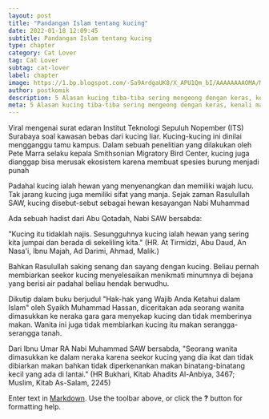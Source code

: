 ```yaml
---
layout: post
title: "Pandangan Islam tentang kucing"
date: 2022-01-18 12:09:45
subtitle: Pandangan Islam tentang kucing
type: chapter
category: Cat Lover
tag: Cat Lover
subtag: cat-lover
label: chapter
image: https://1.bp.blogspot.com/-Sa9ArdgaUK8/X_APU1Qm_bI/AAAAAAAAOMA/MLROrBEk7vsxlFrLfgL97ryVs-A9LKcFQCLcBGAsYHQ/w320-h195/kucing.jpg
author: postkomik
description: 5 Alasan kucing tiba-tiba sering mengeong dengan keras, kenali maksudnya
meta: 5 Alasan kucing tiba-tiba sering mengeong dengan keras, kenali maksudnya
---
```



Viral mengenai surat edaran Institut Teknologi Sepuluh Nopember (ITS) Surabaya soal kawasan bebas dari kucing liar.
Kucing-kucing ini dinilai mengganggu tamu kampus. Dalam sebuah penelitian yang dilakukan oleh Pete Marra selaku kepala Smithsonian Migratory Bird Center, kucing juga dianggap bisa merusak ekosistem karena membuat spesies burung menjadi punah

Padahal kucing ialah hewan yang menyenangkan dan memiliki wajah lucu. Tak jarang kucing juga memiliki sifat yang manja. Sejak zaman Rasulullah SAW, kucing disebut-sebut sebagai hewan kesayangan Nabi Muhammad

Ada sebuah hadist dari Abu Qotadah, Nabi SAW bersabda:

"Kucing itu tidaklah najis. Sesungguhnya kucing ialah hewan yang sering kita jumpai dan berada di sekeliling kita." (HR. At Tirmidzi, Abu Daud, An Nasa'i, Ibnu Majah, Ad Darimi, Ahmad, Malik.)

Bahkan Rasulullah saking senang dan sayang dengan kucing. Beliau pernah membiarkan seekor kucing menyelesaikan menikmati minumnya di bejana yang berisi air padahal beliau hendak berwudhu.

Dikutip dalam buku berjudul "Hak-hak yang Wajib Anda Ketahui dalam Islam" oleh Syaikh Muhammad Hassan, diceritakan ada seorang wanita dimasukkan ke neraka gara gara menyekap kucing dan tidak memberinya makan. Wanita ini juga tidak membiarkan kucing itu makan serangga-serangga tanah.

Dari Ibnu Umar RA Nabi Muhammad SAW bersabda, "Seorang wanita dimasukkan ke dalam neraka karena seekor kucing yang dia ikat dan tidak dibiarkan makan bahkan tidak diperkenankan makan binatang-binatang kecil yang ada di lantai." (HR Bukhari, Kitab Ahadits Al-Anbiya, 3467; Muslim, Kitab As-Salam, 2245)


Enter text in [Markdown](http://daringfireball.net/projects/markdown/). Use the toolbar above, or click the **?** button for formatting help.

